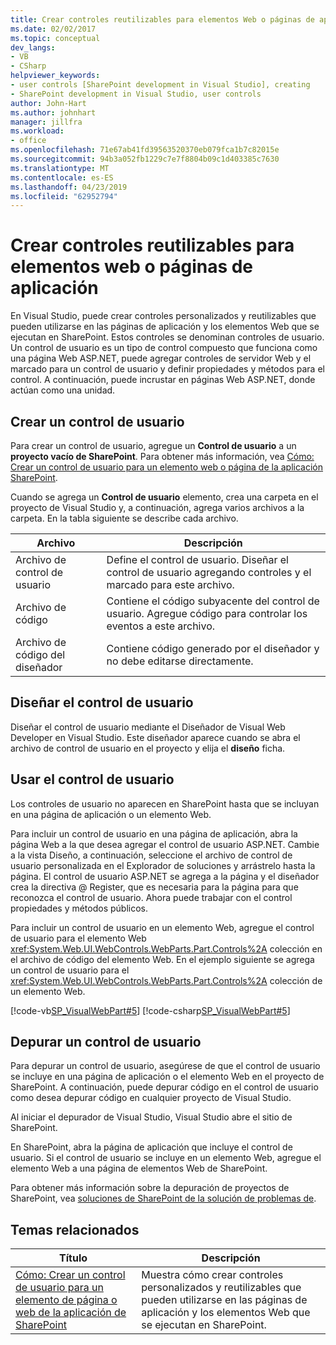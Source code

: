 ```yaml
---
title: Crear controles reutilizables para elementos Web o páginas de aplicación | Microsoft Docs
ms.date: 02/02/2017
ms.topic: conceptual
dev_langs:
- VB
- CSharp
helpviewer_keywords:
- user controls [SharePoint development in Visual Studio], creating
- SharePoint development in Visual Studio, user controls
author: John-Hart
ms.author: johnhart
manager: jillfra
ms.workload:
- office
ms.openlocfilehash: 71e67ab41fd39563520370eb079fca1b7c82015e
ms.sourcegitcommit: 94b3a052fb1229c7e7f8804b09c1d403385c7630
ms.translationtype: MT
ms.contentlocale: es-ES
ms.lasthandoff: 04/23/2019
ms.locfileid: "62952794"
---
```

# <a name="create-reusable-controls-for-web-parts-or-application-pages"></a>Crear controles reutilizables para elementos web o páginas de aplicación
  En Visual Studio, puede crear controles personalizados y reutilizables que pueden utilizarse en las páginas de aplicación y los elementos Web que se ejecutan en SharePoint. Estos controles se denominan controles de usuario. Un control de usuario es un tipo de control compuesto que funciona como una página Web ASP.NET, puede agregar controles de servidor Web y el marcado para un control de usuario y definir propiedades y métodos para el control. A continuación, puede incrustar en páginas Web ASP.NET, donde actúan como una unidad.

## <a name="create-a-user-control"></a>Crear un control de usuario
 Para crear un control de usuario, agregue un **Control de usuario** a un **proyecto vacío de SharePoint**. Para obtener más información, vea [Cómo: Crear un control de usuario para un elemento web o página de la aplicación SharePoint](../sharepoint/how-to-create-a-user-control-for-a-sharepoint-application-page-or-web-part.md).

 Cuando se agrega un **Control de usuario** elemento, crea una carpeta en el proyecto de Visual Studio y, a continuación, agrega varios archivos a la carpeta. En la tabla siguiente se describe cada archivo.

|Archivo|Descripción|
|----------|-----------------|
|Archivo de control de usuario|Define el control de usuario. Diseñar el control de usuario agregando controles y el marcado para este archivo.|
|Archivo de código|Contiene el código subyacente del control de usuario. Agregue código para controlar los eventos a este archivo.|
|Archivo de código del diseñador|Contiene código generado por el diseñador y no debe editarse directamente.|

## <a name="design-the-user-control"></a>Diseñar el control de usuario
 Diseñar el control de usuario mediante el Diseñador de Visual Web Developer en Visual Studio. Este diseñador aparece cuando se abra el archivo de control de usuario en el proyecto y elija el **diseño** ficha.

## <a name="consume-the-user-control"></a>Usar el control de usuario
 Los controles de usuario no aparecen en SharePoint hasta que se incluyan en una página de aplicación o un elemento Web.

 Para incluir un control de usuario en una página de aplicación, abra la página Web a la que desea agregar el control de usuario ASP.NET. Cambie a la vista Diseño, a continuación, seleccione el archivo de control de usuario personalizada en el Explorador de soluciones y arrástrelo hasta la página. El control de usuario ASP.NET se agrega a la página y el diseñador crea la directiva @ Register, que es necesaria para la página para que reconozca el control de usuario. Ahora puede trabajar con el control propiedades y métodos públicos.

 Para incluir un control de usuario en un elemento Web, agregue el control de usuario para el elemento Web <xref:System.Web.UI.WebControls.WebParts.Part.Controls%2A> colección en el archivo de código del elemento Web. En el ejemplo siguiente se agrega un control de usuario para el <xref:System.Web.UI.WebControls.WebParts.Part.Controls%2A> colección de un elemento Web.

 [!code-vb[SP_VisualWebPart#5](../sharepoint/codesnippet/VisualBasic/sp_visualwebpart.vb/visualwebpart1/visualwebpart1.vb#5)]
 [!code-csharp[SP_VisualWebPart#5](../sharepoint/codesnippet/CSharp/sp_visualwebpart.cs/visualwebpart1/visualwebpart1.cs#5)]

## <a name="debug-a-user-control"></a>Depurar un control de usuario
 Para depurar un control de usuario, asegúrese de que el control de usuario se incluye en una página de aplicación o el elemento Web en el proyecto de SharePoint. A continuación, puede depurar código en el control de usuario como desea depurar código en cualquier proyecto de Visual Studio.

 Al iniciar el depurador de Visual Studio, Visual Studio abre el sitio de SharePoint.

 En SharePoint, abra la página de aplicación que incluye el control de usuario. Si el control de usuario se incluye en un elemento Web, agregue el elemento Web a una página de elementos Web de SharePoint.

 Para obtener más información sobre la depuración de proyectos de SharePoint, vea [soluciones de SharePoint de la solución de problemas de](../sharepoint/troubleshooting-sharepoint-solutions.md).

## <a name="related-topics"></a>Temas relacionados

|Título|Descripción|
|-----------|-----------------|
|[Cómo: Crear un control de usuario para un elemento de página o web de la aplicación de SharePoint](../sharepoint/how-to-create-a-user-control-for-a-sharepoint-application-page-or-web-part.md)|Muestra cómo crear controles personalizados y reutilizables que pueden utilizarse en las páginas de aplicación y los elementos Web que se ejecutan en SharePoint.|

